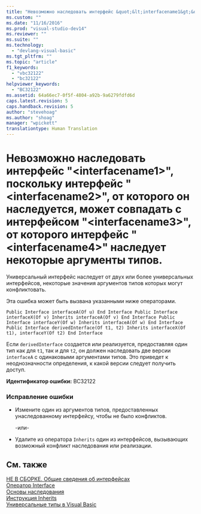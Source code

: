 ```yaml
---
title: "Невозможно наследовать интерфейс &quot;&lt;interfacename1&gt;&quot;, поскольку интерфейс &quot;&lt;interfacename2&gt;&quot;, от которого он наследуется, может совпадать с интерфейсом &quot;&lt;interfacename3&gt;&quot;, от которого интерфейс &quot;&lt;interfacename4&gt;&quot; наследует некоторые аргументы типов. | Microsoft Docs"
ms.custom: ""
ms.date: "11/16/2016"
ms.prod: "visual-studio-dev14"
ms.reviewer: ""
ms.suite: ""
ms.technology: 
  - "devlang-visual-basic"
ms.tgt_pltfrm: ""
ms.topic: "article"
f1_keywords: 
  - "vbc32122"
  - "bc32122"
helpviewer_keywords: 
  - "BC32122"
ms.assetid: 64a66ec7-0f5f-4804-a92b-9a6279fdfd6d
caps.latest.revision: 5
caps.handback.revision: 5
author: "stevehoag"
ms.author: "shoag"
manager: "wpickett"
translationtype: Human Translation
---
```

# Невозможно наследовать интерфейс &quot;&lt;interfacename1&gt;&quot;, поскольку интерфейс &quot;&lt;interfacename2&gt;&quot;, от которого он наследуется, может совпадать с интерфейсом &quot;&lt;interfacename3&gt;&quot;, от которого интерфейс &quot;&lt;interfacename4&gt;&quot; наследует некоторые аргументы типов.
Универсальный интерфейс наследует от двух или более универсальных интерфейсов, некоторые значения аргументов типов которых могут конфликтовать.  
  
 Эта ошибка может быть вызвана указанными ниже операторами.  
  
```  
Public Interface interfaceA(Of u) End Interface Public Interface interfaceX(Of v) Inherits interfaceA(Of v) End Interface Public Interface interfaceY(Of w) Inherits interfaceA(Of w) End Interface Public Interface derivedInterface(Of t1, t2) Inherits interfaceX(Of t1), interfaceY(Of t2) End Interface  
```  
  
 Если `derivedInterface` создается или реализуется, предоставляя один тип как для `t1`, так и для `t2`, он должен наследовать две версии `interfaceA` с одинаковыми аргументами типов. Это приведет к неоднозначности определения, к какой версии следует получить доступ.  
  
 **Идентификатор ошибки:** BC32122  
  
### Исправление ошибки  
  
-   Измените один из аргументов типов, предоставленных унаследованному интерфейсу, чтобы не было конфликтов.  
  
     \-или\-  
  
-   Удалите из оператора `Inherits` один из интерфейсов, вызывающих возможный конфликт наследования или реализации.  
  
## См. также  
 [НЕ В СБОРКЕ. Общие сведения об интерфейсах](http://msdn.microsoft.com/ru-ru/f96bb470-c1b8-4c73-89bc-6f536b798da1)   
 [Оператор Interface](../../visual-basic/language-reference/statements/interface-statement.md)   
 [Основы наследования](../../visual-basic/programming-guide/language-features/objects-and-classes/inheritance-basics.md)   
 [Инструкция Inherits](../../visual-basic/language-reference/statements/inherits-statement.md)   
 [Универсальные типы в Visual Basic](../../visual-basic/programming-guide/language-features/data-types/generic-types.md)